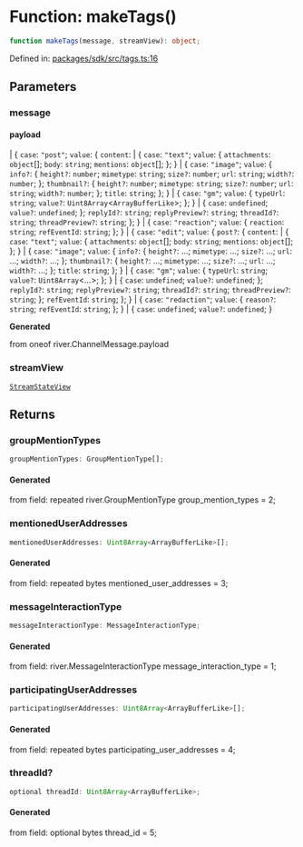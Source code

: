 # Function: makeTags()

```ts
function makeTags(message, streamView): object;
```

Defined in: [packages/sdk/src/tags.ts:16](https://github.com/towns-protocol/towns/blob/0db1fd0ac7258e8db8cedfb6183e8eade8284fa1/packages/sdk/src/tags.ts#L16)

## Parameters

### message

#### payload

  \| \{
  `case`: `"post"`;
  `value`: \{
     `content`:   \| \{
        `case`: `"text"`;
        `value`: \{
           `attachments`: `object`[];
           `body`: `string`;
           `mentions`: `object`[];
        \};
      \}
        \| \{
        `case`: `"image"`;
        `value`: \{
           `info?`: \{
              `height?`: `number`;
              `mimetype`: `string`;
              `size?`: `number`;
              `url`: `string`;
              `width?`: `number`;
           \};
           `thumbnail?`: \{
              `height?`: `number`;
              `mimetype`: `string`;
              `size?`: `number`;
              `url`: `string`;
              `width?`: `number`;
           \};
           `title`: `string`;
        \};
      \}
        \| \{
        `case`: `"gm"`;
        `value`: \{
           `typeUrl`: `string`;
           `value?`: `Uint8Array`\<`ArrayBufferLike`\>;
        \};
      \}
        \| \{
        `case`: `undefined`;
        `value?`: `undefined`;
      \};
     `replyId?`: `string`;
     `replyPreview?`: `string`;
     `threadId?`: `string`;
     `threadPreview?`: `string`;
  \};
\}
  \| \{
  `case`: `"reaction"`;
  `value`: \{
     `reaction`: `string`;
     `refEventId`: `string`;
  \};
\}
  \| \{
  `case`: `"edit"`;
  `value`: \{
     `post?`: \{
        `content`:   \| \{
           `case`: `"text"`;
           `value`: \{
              `attachments`: `object`[];
              `body`: `string`;
              `mentions`: `object`[];
           \};
         \}
           \| \{
           `case`: `"image"`;
           `value`: \{
              `info?`: \{
                 `height?`: ...;
                 `mimetype`: ...;
                 `size?`: ...;
                 `url`: ...;
                 `width?`: ...;
              \};
              `thumbnail?`: \{
                 `height?`: ...;
                 `mimetype`: ...;
                 `size?`: ...;
                 `url`: ...;
                 `width?`: ...;
              \};
              `title`: `string`;
           \};
         \}
           \| \{
           `case`: `"gm"`;
           `value`: \{
              `typeUrl`: `string`;
              `value?`: `Uint8Array`\<...\>;
           \};
         \}
           \| \{
           `case`: `undefined`;
           `value?`: `undefined`;
         \};
        `replyId?`: `string`;
        `replyPreview?`: `string`;
        `threadId?`: `string`;
        `threadPreview?`: `string`;
     \};
     `refEventId`: `string`;
  \};
\}
  \| \{
  `case`: `"redaction"`;
  `value`: \{
     `reason?`: `string`;
     `refEventId`: `string`;
  \};
\}
  \| \{
  `case`: `undefined`;
  `value?`: `undefined`;
\}

**Generated**

from oneof river.ChannelMessage.payload

### streamView

[`StreamStateView`](../classes/StreamStateView.md)

## Returns

### groupMentionTypes

```ts
groupMentionTypes: GroupMentionType[];
```

#### Generated

from field: repeated river.GroupMentionType group_mention_types = 2;

### mentionedUserAddresses

```ts
mentionedUserAddresses: Uint8Array<ArrayBufferLike>[];
```

#### Generated

from field: repeated bytes mentioned_user_addresses = 3;

### messageInteractionType

```ts
messageInteractionType: MessageInteractionType;
```

#### Generated

from field: river.MessageInteractionType message_interaction_type = 1;

### participatingUserAddresses

```ts
participatingUserAddresses: Uint8Array<ArrayBufferLike>[];
```

#### Generated

from field: repeated bytes participating_user_addresses = 4;

### threadId?

```ts
optional threadId: Uint8Array<ArrayBufferLike>;
```

#### Generated

from field: optional bytes thread_id = 5;
